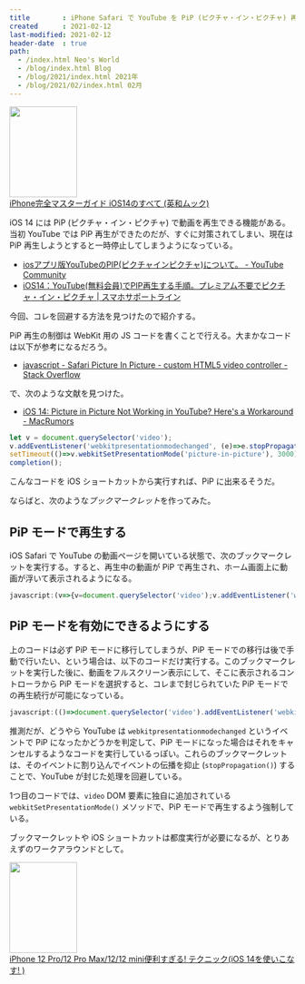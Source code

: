 ```yaml
---
title        : iPhone Safari で YouTube を PiP (ピクチャ・イン・ピクチャ) 再生する方法
created      : 2021-02-12
last-modified: 2021-02-12
header-date  : true
path:
  - /index.html Neo's World
  - /blog/index.html Blog
  - /blog/2021/index.html 2021年
  - /blog/2021/02/index.html 02月
---
```


<div class="ad-amazon">
  <div class="ad-amazon-image">
    <a href="https://www.amazon.co.jp/dp/4865458646?tag=neos21-22&amp;linkCode=osi&amp;th=1&amp;psc=1">
      <img src="https://m.media-amazon.com/images/I/51FpBQn+uwL._SL160_.jpg" width="119" height="160">
    </a>
  </div>
  <div class="ad-amazon-info">
    <div class="ad-amazon-title">
      <a href="https://www.amazon.co.jp/dp/4865458646?tag=neos21-22&amp;linkCode=osi&amp;th=1&amp;psc=1">iPhone完全マスターガイド iOS14のすべて (英和ムック)</a>
    </div>
  </div>
</div>

iOS 14 には PiP (ピクチャ・イン・ピクチャ) で動画を再生できる機能がある。当初 YouTube では PiP 再生ができたのだが、すぐに対策されてしまい、現在は PiP 再生しようとすると一時停止してしまうようになっている。

- [iosアプリ版YouTubeのPIP(ピクチャインピクチャ)について。 - YouTube Community](https://support.google.com/youtube/thread/80947213?hl=ja)
- [iOS14：YouTube(無料会員)でPIP再生する手順。プレミアム不要でピクチャ・イン・ピクチャ | スマホサポートライン](https://sumahosupportline.com/ios14-youtube-pip/)

今回、コレを回避する方法を見つけたので紹介する。

PiP 再生の制御は WebKit 用の JS コードを書くことで行える。大まかなコードは以下が参考になるだろう。

- [javascript - Safari Picture In Picture - custom HTML5 video controller - Stack Overflow](https://stackoverflow.com/questions/39430331/safari-picture-in-picture-custom-html5-video-controller)

で、次のような文献を見つけた。

- [iOS 14: Picture in Picture Not Working in YouTube? Here's a Workaround - MacRumors](https://www.macrumors.com/how-to/picture-in-picture-fix-youtube/)

```javascript
let v = document.querySelector('video');
v.addEventListener('webkitpresentationmodechanged', (e)=>e.stopPropagation(), true);
setTimeout(()=>v.webkitSetPresentationMode('picture-in-picture'), 3000);
completion();
```

こんなコードを iOS ショートカットから実行すれば、PiP に出来るそうだ。

ならばと、次のような*ブックマークレット*を作ってみた。

## PiP モードで再生する

iOS Safari で YouTube の動画ページを開いている状態で、次のブックマークレットを実行する。すると、再生中の動画が PiP で再生され、ホーム画面上に動画が浮いて表示されるようになる。

```javascript
javascript:(v=>{v=document.querySelector('video');v.addEventListener('webkitpresentationmodechanged',e=>e.stopPropagation(),true);setTimeout(()=>v.webkitSetPresentationMode('picture-in-picture'),1000);})();
```

## PiP モードを有効にできるようにする

上のコードは必ず PiP モードに移行してしまうが、PiP モードでの移行は後で手動で行いたい、という場合は、以下のコードだけ実行する。このブックマークレットを実行した後に、動画をフルスクリーン表示にして、そこに表示されるコントローラから PiP モードを選択すると、コレまで封じられていた PiP モードでの再生続行が可能になっている。

```javascript
javascript:(()=>document.querySelector('video').addEventListener('webkitpresentationmodechanged',e=>e.stopPropagation(),true))();
```

推測だが、どうやら YouTube は `webkitpresentationmodechanged` というイベントで PiP になったかどうかを判定して、PiP モードになった場合はそれをキャンセルするようなコードを実行しているっぽい。これらのブックマークレットは、そのイベントに割り込んでイベントの伝播を抑止 (`stopPropagation()`) することで、YouTube が封じた処理を回避している。

1つ目のコードでは、`video` DOM 要素に独自に追加されている `webkitSetPresentationMode()` メソッドで、PiP モードで再生するよう強制している。

ブックマークレットや iOS ショートカットは都度実行が必要になるが、とりあえずのワークアラウンドとして。

<div class="ad-amazon">
  <div class="ad-amazon-image">
    <a href="https://www.amazon.co.jp/dp/4866364610?tag=neos21-22&amp;linkCode=osi&amp;th=1&amp;psc=1">
      <img src="https://m.media-amazon.com/images/I/51ehfO6+MeL._SL160_.jpg" width="119" height="160">
    </a>
  </div>
  <div class="ad-amazon-info">
    <div class="ad-amazon-title">
      <a href="https://www.amazon.co.jp/dp/4866364610?tag=neos21-22&amp;linkCode=osi&amp;th=1&amp;psc=1">iPhone 12 Pro/12 Pro Max/12/12 mini便利すぎる! テクニック(iOS 14を使いこなす! )</a>
    </div>
  </div>
</div>

